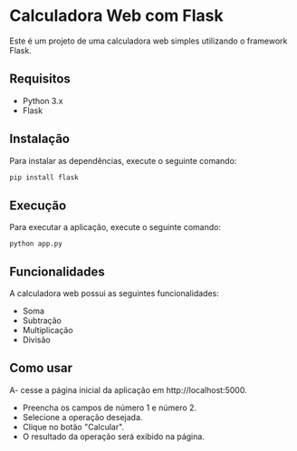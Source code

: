 # Calculadora Web com Flask

Este é um projeto de uma calculadora web simples utilizando o framework Flask.

## Requisitos

- Python 3.x
- Flask

## Instalação

Para instalar as dependências, execute o seguinte comando:

```bash
pip install flask
```
## Execução
Para executar a aplicação, execute o seguinte comando:
```
python app.py
```
## Funcionalidades
A calculadora web possui as seguintes funcionalidades:
- Soma
- Subtração
- Multiplicação
- Divisão

## Como usar
A- cesse a página inicial da aplicação em http://localhost:5000.
- Preencha os campos de número 1 e número 2.
- Selecione a operação desejada.
- Clique no botão "Calcular".
- O resultado da operação será exibido na página.
